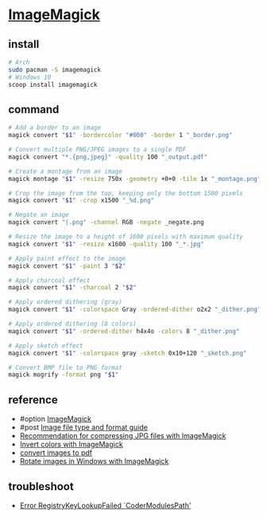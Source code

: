 # [ImageMagick](https://www.imagemagick.org)

## install

```sh
# Arch
sudo pacman -S imagemagick
# Windows 10
scoop install imagemagick
```

## command

```sh
# Add a border to an image
magick convert "$1" -bordercolor "#000" -border 1 "_border.png"

# Convert multiple PNG/JPEG images to a single PDF
magick convert "*.{png,jpeg}" -quality 100 "_output.pdf"

# Create a montage from an image
magick montage "$1" -resize 750x -geometry +0+0 -tile 1x "_montage.png"

# Crop the image from the top, keeping only the bottom 1500 pixels
magick convert "$1" -crop x1500 "_%d.png"

# Negate an image
magick convert "|.png" -channel RGB -negate _negate.png

# Resize the image to a height of 1600 pixels with maximum quality
magick convert "$1" -resize x1600 -quality 100 "_*.jpg"

# Apply paint effect to the image
magick convert "$1" -paint 3 "$2"

# Apply charcoal effect
magick convert "$1" -charcoal 2 "$2"

# Apply ordered dithering (gray)
magick convert "$1" -colorspace Gray -ordered-dither o2x2 "_dither.png"

# Apply ordered dithering (8 colors)
magick convert "$1" -ordered-dither h4x4o -colors 8 "_dither.png"

# Apply sketch effect
magick convert "$1" -colorspace gray -sketch 0x10+120 "_sketch.png"

# Convert BMP file to PNG format
magick mogrify -format png "$1"
```

## reference

- #option [ImageMagick](https://imagemagick.org/script/command-line-processing.php)
- #post [Image file type and format guide](https://developer.mozilla.org/en-US/docs/Web/Media/Guides/Formats/Image_types)
- [Recommendation for compressing JPG files with ImageMagick](https://stackoverflow.com/questions/7261855/recommendation-for-compressing-jpg-files-with-imagemagick)
- [Invert colors with ImageMagick](https://superuser.com/questions/1194468/invert-colors-with-imagemagick)
- [convert images to pdf](https://askubuntu.com/questions/493584/convert-images-to-pdf)
- [Rotate images in Windows with ImageMagick](https://scribbleghost.net/2020/10/12/rotate-images-in-windows-with-imagemagick/)

## troubleshoot

- [Error RegistryKeyLookupFailed `CoderModulesPath'](https://github.com/ImageMagick/ImageMagick/discussions/6807)
